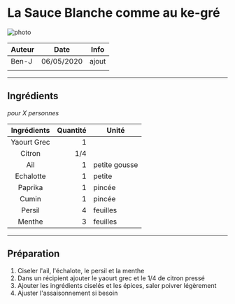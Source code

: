# La Sauce Blanche comme au ke-gré

<!-- me transmettre une photo (jpg, png, etc) pour que je la mette ici -->
![photo](photos/<nom>.jpg)

| Auteur         | Date           | Info  |
| -------------- |:--------------:| ----- |
|   Ben-J        |   06/05/2020   | ajout |
|                |                |       |

___

## Ingrédients

*pour X personnes*

| Ingrédients                  | Quantité     | Unité
|:----------------------------:|-------------:|-------
| Yaourt Grec                  |            1 | 
| Citron                       |          1/4 | 
| Ail                          |            1 | petite gousse 
| Echalotte                    |            1 | petite
| Paprika                      |            1 | pincée
| Cumin                        |            1 | pincée
| Persil                       |            4 | feuilles
| Menthe                       |            3 | feuilles

___

## Préparation

1. Ciseler l'ail, l'échalote, le persil et la menthe
2. Dans un récipient ajouter le yaourt grec et le 1/4 de citron pressé
3. Ajouter les ingrédients ciselés et les épices, saler poivrer légèrement 
4. Ajuster l'assaisonnement si besoin
